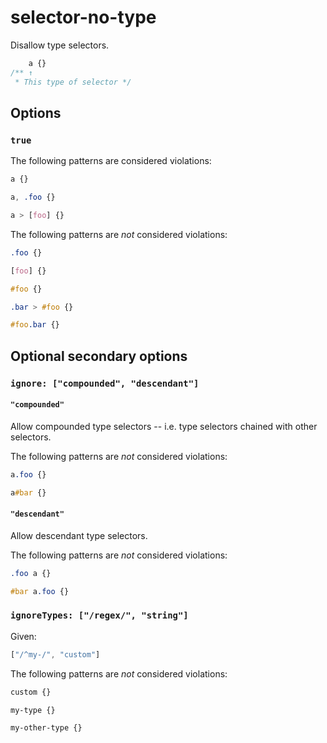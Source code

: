 # selector-no-type

Disallow type selectors.

```css
    a {}
/** ↑
 * This type of selector */
```

## Options

### `true`

The following patterns are considered violations:

```css
a {}
```

```css
a, .foo {}
```

```css
a > [foo] {}
```

The following patterns are *not* considered violations:

```css
.foo {}
```

```css
[foo] {}
```

```css
#foo {}
```

```css
.bar > #foo {}
```

```css
#foo.bar {}
```

## Optional secondary options

### `ignore: ["compounded", "descendant"]`

#### `"compounded"`

Allow compounded type selectors -- i.e. type selectors chained with other selectors.

The following patterns are *not* considered violations:

```css
a.foo {}
```

```css
a#bar {}
```

#### `"descendant"`

Allow descendant type selectors.

The following patterns are *not* considered violations:

```css
.foo a {}
```

```css
#bar a.foo {}
```

### `ignoreTypes: ["/regex/", "string"]`

Given:

```js
["/^my-/", "custom"]
```

The following patterns are *not* considered violations:

```css
custom {}
```

```css
my-type {}
```

```css
my-other-type {}
```
